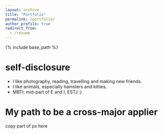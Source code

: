 ```yaml
---
layout: archive
title: "Portfolio"
permalink: /portfolio/
author_profile: true
redirect_from:
  - /resume
---
```


{% include base_path %}

self-disclosure
====
* I like photography, reading, travelling and making new friends.
* I like animals, especially hamsters and kitties.
* MBTI: mid-part of E and I, ESTJ :)

My path to be a cross-major applier
====
copy part of ps here
